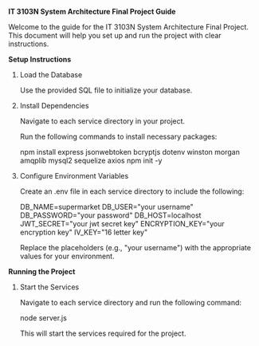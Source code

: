 **IT 3103N System Architecture Final Project Guide**

Welcome to the guide for the IT 3103N System Architecture Final Project. This document will help you set up and run the project with clear instructions.

**Setup Instructions**

1. Load the Database
	
	Use the provided SQL file to initialize your database.

2. Install Dependencies

	Navigate to each service directory in your project.
	
	Run the following commands to install necessary packages:
	
	npm install express jsonwebtoken bcryptjs dotenv winston morgan amqplib mysql2 sequelize axios
	npm init -y

3. Configure Environment Variables

   	Create an .env file in each service directory to include the following:

	DB_NAME=supermarket
	DB_USER="your username"
	DB_PASSWORD="your password"
	DB_HOST=localhost
	JWT_SECRET="your jwt secret key"
	ENCRYPTION_KEY="your encryption key"
	IV_KEY="16 letter key"

	Replace the placeholders (e.g., "your username") with the appropriate values for your environment.

**Running the Project**

1. Start the Services

	Navigate to each service directory and run the following command:
	
	node server.js
	
	This will start the services required for the project.


